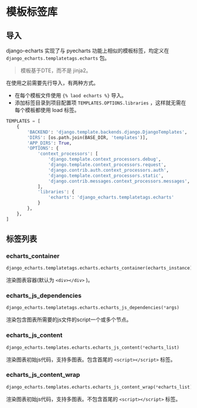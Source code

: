 # 模板标签库

## 导入

django-echarts 实现了与 pyecharts 功能上相似的模板标签，均定义在 `django_echarts.templatetags.echarts` 包。

> 模板基于DTE，而不是 jinja2。

在使用之前需要先行导入，有两种方式。

- 在每个模板文件使用 `{% laod echarts %}` 导入。
- 添加标签目录到项目配置项 `TEMPLATES.OPTIONS.libraries` ，这样就无需在每个模板都使用 load 标签。

```python
TEMPLATES = [
    {
        'BACKEND': 'django.template.backends.django.DjangoTemplates',
        'DIRS': [os.path.join(BASE_DIR, 'templates')],
        'APP_DIRS': True,
        'OPTIONS': {
            'context_processors': [
                'django.template.context_processors.debug',
                'django.template.context_processors.request',
                'django.contrib.auth.context_processors.auth',
                'django.template.context_processors.static',
                'django.contrib.messages.context_processors.messages',
            ],
            'libraries': {
                'echarts': 'django_echarts.templatetags.echarts'
            }
        },
    },
]
```

## 标签列表

### echarts_container

```python
django_echarts.templatetags.echarts.echarts_container(echarts_instance)
```
渲染图表容器(默认为 `<div></div>` )。

### echarts_js_dependencies

```python
django_echarts.templatetags.echarts.echarts_js_dependencies(*args)
```
渲染包含图表所需要的js文件的script一个或多个节点。

### echarts_js_content

```python
django_echarts.templates.echarts.echarts_js_content(*echarts_list)
```
渲染图表初始js代码，支持多图表。包含首尾的 `<script></script>` 标签。

### echarts_js_content_wrap

```python
django_echarts.templates.echarts.echarts_js_content_wrap(*echarts_list)
```

渲染图表初始js代码，支持多图表。不包含首尾的 `<script></script>` 标签。